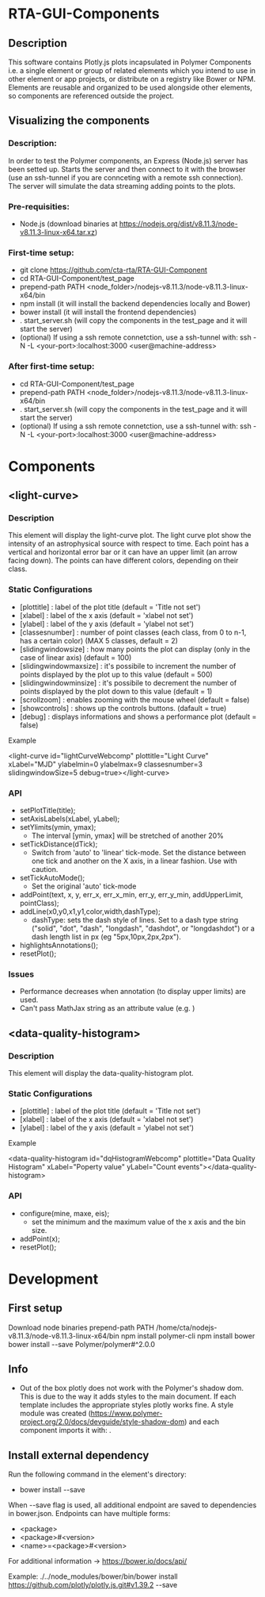 # RTA-GUI-Components


## Description
This software contains Plotly.js plots incapsulated in Polymer Components i.e. a single element or group of related elements which you intend to use in other element or app projects, or distribute on a registry like Bower or NPM. Elements are reusable and organized to be used alongside other elements, so components are referenced outside the project.


## Visualizing the components

### Description:
In order to test the Polymer components, an Express (Node.js) server has been setted up. Starts the server and then connect to it with the browser (use an ssh-tunnel if you are connceting with a remote ssh connection). The server will simulate the data streaming adding points to the plots.

### Pre-requisities:
* Node.js (download binaries at https://nodejs.org/dist/v8.11.3/node-v8.11.3-linux-x64.tar.xz)

### First-time setup:
* git clone https://github.com/cta-rta/RTA-GUI-Component
* cd RTA-GUI-Component/test_page
* prepend-path PATH \<node_folder\>/nodejs-v8.11.3/node-v8.11.3-linux-x64/bin
* npm install (it will install the backend dependencies locally and Bower)
* bower install (it will install the frontend dependencies)
* . start_server.sh (will copy the components in the test_page and it will start the server)
* (optional) If using a ssh remote connetction, use a ssh-tunnel with:  ssh -N -L \<your-port\>:localhost:3000 \<user@machine-address\>

### After first-time setup:
* cd RTA-GUI-Component/test_page
* prepend-path PATH \<node_folder\>/nodejs-v8.11.3/node-v8.11.3-linux-x64/bin
* . start_server.sh (will copy the components in the test_page and it will start the server)
* (optional) If using a ssh remote connetction, use a ssh-tunnel with:  ssh -N -L \<your-port\>:localhost:3000 \<user@machine-address\>

# Components

## \<light-curve\>

### Description
This element will display the light-curve plot. The light curve plot show the intensity of an astrophysical source with respect to time. Each point has a vertical and horizontal error bar or it can have an upper limit (an arrow facing down). The points can have different colors, depending on their class.

### Static Configurations
* [plottitle] : label of the plot title (default = 'Title not set')
* [xlabel] : label of the x axis (default = 'xlabel not set')
* [ylabel] : label of the y axis (default = 'ylabel not set')
* [classesnumber] : number of point classes (each class, from 0 to n-1, has a certain color) (MAX 5 classes, default = 2)
* [slidingwindowsize] : how many points the plot can display (only in the case of linear axis) (default = 100)
* [slidingwindowmaxsize] : it's possibile to increment the number of points displayed by the plot up to this value (default = 500)
* [slidingwindowminsize] : it's possibile to decrement the number of points displayed by the plot down to this value (default = 1)
* [scrollzoom] : enables zooming with the mouse wheel (default = false)
* [showcontrols] : shows up the controls buttons. (dafault = true)
* [debug] : displays informations and shows a performance plot (default = false)

Example

\<light-curve id="lightCurveWebcomp" plottitle="Light Curve" xLabel="MJD" ylabelmin=0 ylabelmax=9 classesnumber=3 slidingwindowSize=5 debug=true\>\<\/light-curve\>

### API
* setPlotTitle(title);
* setAxisLabels(xLabel, yLabel);
* setYlimits(ymin, ymax);
  * The interval [ymin, ymax] will be stretched of another 20%
* setTickDistance(dTick);
  * Switch from 'auto' to 'linear' tick-mode. Set the distance between one tick and another on the X axis, in a linear fashion. Use with caution.
* setTickAutoMode();
  * Set the original 'auto' tick-mode
* addPoint(text, x, y, err_x, err_x_min, err_y, err_y_min, addUpperLimit, pointClass);
* addLine(x0,y0,x1,y1,color,width,dashType);
  * dashType: sets the dash style of lines. Set to a dash type string ("solid", "dot", "dash", "longdash", "dashdot", or "longdashdot") or a dash length list in px (eg "5px,10px,2px,2px").
* highlightsAnnotations();
* resetPlot();

### Issues
* Performance decreases when annotation (to display upper limits) are used.
* Can't pass MathJax string as an attribute value (e.g. <light-curve yLabel="$\\text{ [10}^{-8}\\text{ph }\\text{cm}^{-2}\\text{ s}^{-1}\\text{]}$"></light-curve>)



## \<data-quality-histogram\>
### Description
This element will display the data-quality-histogram plot.

### Static Configurations
* [plottitle] : label of the plot title (default = 'Title not set')
* [xlabel] : label of the x axis (default = 'xlabel not set')
* [ylabel] : label of the y axis (default = 'ylabel not set')

Example

\<data-quality-histogram id="dqHistogramWebcomp" plottitle="Data Quality Histogram" xLabel="Poperty value" yLabel="Count events"\>\<\/data-quality-histogram\>

### API
* configure(mine, maxe, eis);
  * set the minimum and the maximum value of the x axis and the bin size.
* addPoint(x);
* resetPlot();


# Development

## First setup
Download node binaries
prepend-path PATH /home/cta/nodejs-v8.11.3/node-v8.11.3-linux-x64/bin
npm install polymer-cli
npm install bower
bower install --save Polymer/polymer#^2.0.0

## Info
* Out of the box plotly does not work with the Polymer's shadow dom. This is due to the way it adds styles to the main document. If each template includes the appropriate styles plotly works fine. A style module was created (https://www.polymer-project.org/2.0/docs/devguide/style-shadow-dom) and each component imports it with: <style include="plotly-style"></style>.


## Install external dependency
Run the following command in the element's directory:

* bower install <endpoint> --save

When --save flag is used, all additional endpoint are saved to dependencies in bower.json.
Endpoints can have multiple forms:

* \<package\>
* \<package\>#\<version\>
* \<name\>=\<package\>#\<version\>

For additional information -> https://bower.io/docs/api/

Example:
  ./../node_modules/bower/bin/bower install https://github.com/plotly/plotly.js.git#v1.39.2 --save
